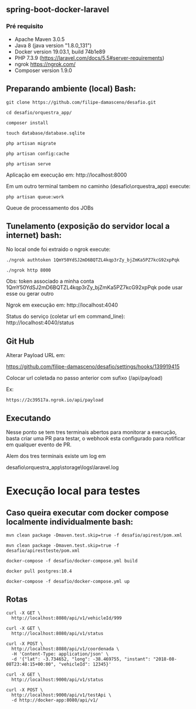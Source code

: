 ## spring-boot-docker-laravel

### Pré requisito
- Apache Maven 3.0.5
- Java 8 (java version "1.8.0_131")
- Docker version 19.03.1, build 74b1e89
- PHP 7.3.9 (https://laravel.com/docs/5.5#server-requirements)
- ngrok https://ngrok.com/
- Composer version 1.9.0

## Preparando ambiente (local) Bash:


```
git clone https://github.com/filipe-damasceno/desafio.git
``` 
```
cd desafio/orquestra_app/
```
```
composer install
```
```
touch database/database.sqlite
```
```
php artisan migrate
```
```
php artisan config:cache
```
```
php artisan serve
```

Aplicação em execução em: http://localhost:8000

Em um outro terminal tambem no caminho (desafio\orquestra_app) execute:

```
php artisan queue:work
```
Queue de processamento dos JOBs


## Tunelamento (exposição do servidor local a internet) bash:

No local onde foi extraido o ngrok execute: 
```
./ngrok authtoken 1QmY50YdSJ2mD6BQTZL4kqp3rZy_bjZmKa5PZ7kcG92xpPqk
```
```
./ngrok http 8000
```
Obs: token associado a minha conta 1QmY50YdSJ2mD6BQTZL4kqp3rZy_bjZmKa5PZ7kcG92xpPqk pode usar esse ou gerar outro

Ngrok em execução em: http://localhost:4040

Status do serviço (coletar url em command_line): http://localhost:4040/status 


## Git Hub

Alterar Payload URL em:

https://github.com/filipe-damasceno/desafio/settings/hooks/139919415

Colocar url coletada no passo anterior com sufixo (/api/payload)

Ex:

```
https://2c39517a.ngrok.io/api/payload
```

## Executando

Nesse ponto se tem tres terminais abertos para monitorar a execução, basta criar uma PR para testar, o webhook esta configurado para notificar em qualquer evento de PR.

Alem dos tres terminais existe um log em 

desafio\orquestra_app\storage\logs\laravel.log

# Execução local para testes
## Caso queira executar com docker compose localmente individualmente  bash:

```
mvn clean package -Dmaven.test.skip=true -f desafio/apirest/pom.xml
```
```
mvn clean package -Dmaven.test.skip=true -f desafio/apirestteste/pom.xml
```
```
docker-compose -f desafio/docker-compose.yml build
```
```
docker pull postgres:10.4
```
```
docker-compose -f desafio/docker-compose.yml up
```

## Rotas

```
curl -X GET \
  http://localhost:8080/api/v1/vehicleId/999
``` 
```
curl -X GET \
  http://localhost:8080/api/v1/status 
``` 
```
curl -X POST \
  http://localhost:8080/api/v1/coordenada \
  -H 'Content-Type: application/json' \
  -d '{"lat": -3.734652, "long": -38.469755, "instant": "2018-08-08T23:48:15+00:00", "vehicleId": 12345}'
``` 

```
curl -X GET \
  http://localhost:9000/api/v1/status
``` 
```
curl -X POST \
  http://localhost:9000/api/v1/testApi \
  -d http://docker-app:8080/api/v1/
``` 

